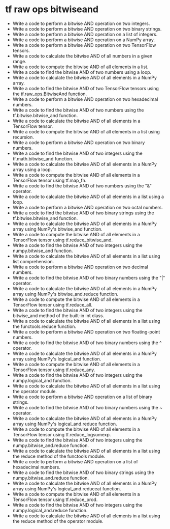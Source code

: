 # tf raw ops bitwiseand

- Write a code to perform a bitwise AND operation on two integers.
- Write a code to perform a bitwise AND operation on two binary strings.
- Write a code to perform a bitwise AND operation on a list of integers.
- Write a code to perform a bitwise AND operation on a NumPy array.
- Write a code to perform a bitwise AND operation on two TensorFlow tensors.
- Write a code to calculate the bitwise AND of all numbers in a given range.
- Write a code to compute the bitwise AND of all elements in a list.
- Write a code to find the bitwise AND of two numbers using a loop.
- Write a code to calculate the bitwise AND of all elements in a NumPy array.
- Write a code to find the bitwise AND of two TensorFlow tensors using the tf.raw_ops.BitwiseAnd function.
- Write a code to perform a bitwise AND operation on two hexadecimal numbers.
- Write a code to find the bitwise AND of two numbers using the tf.bitwise.bitwise_and function.
- Write a code to calculate the bitwise AND of all elements in a TensorFlow tensor.
- Write a code to compute the bitwise AND of all elements in a list using recursion.
- Write a code to perform a bitwise AND operation on two binary numbers.
- Write a code to find the bitwise AND of two integers using the tf.math.bitwise_and function.
- Write a code to calculate the bitwise AND of all elements in a NumPy array using a loop.
- Write a code to compute the bitwise AND of all elements in a TensorFlow tensor using tf.map_fn.
- Write a code to find the bitwise AND of two numbers using the "&" operator.
- Write a code to calculate the bitwise AND of all elements in a list using a loop.
- Write a code to perform a bitwise AND operation on two octal numbers.
- Write a code to find the bitwise AND of two binary strings using the tf.bitwise.bitwise_and function.
- Write a code to calculate the bitwise AND of all elements in a NumPy array using NumPy's bitwise_and function.
- Write a code to compute the bitwise AND of all elements in a TensorFlow tensor using tf.reduce_bitwise_and.
- Write a code to find the bitwise AND of two integers using the numpy.bitwise_and function.
- Write a code to calculate the bitwise AND of all elements in a list using list comprehension.
- Write a code to perform a bitwise AND operation on two decimal numbers.
- Write a code to find the bitwise AND of two binary numbers using the "|" operator.
- Write a code to calculate the bitwise AND of all elements in a NumPy array using NumPy's bitwise_and.reduce function.
- Write a code to compute the bitwise AND of all elements in a TensorFlow tensor using tf.reduce_all.
- Write a code to find the bitwise AND of two integers using the bitwise_and method of the built-in int class.
- Write a code to calculate the bitwise AND of all elements in a list using the functools.reduce function.
- Write a code to perform a bitwise AND operation on two floating-point numbers.
- Write a code to find the bitwise AND of two binary numbers using the ^ operator.
- Write a code to calculate the bitwise AND of all elements in a NumPy array using NumPy's logical_and function.
- Write a code to compute the bitwise AND of all elements in a TensorFlow tensor using tf.reduce_any.
- Write a code to find the bitwise AND of two integers using the numpy.logical_and function.
- Write a code to calculate the bitwise AND of all elements in a list using the operator module.
- Write a code to perform a bitwise AND operation on a list of binary strings.
- Write a code to find the bitwise AND of two binary numbers using the ~ operator.
- Write a code to calculate the bitwise AND of all elements in a NumPy array using NumPy's logical_and.reduce function.
- Write a code to compute the bitwise AND of all elements in a TensorFlow tensor using tf.reduce_logsumexp.
- Write a code to find the bitwise AND of two integers using the numpy.bitwise_and.reduce function.
- Write a code to calculate the bitwise AND of all elements in a list using the reduce method of the functools module.
- Write a code to perform a bitwise AND operation on a list of hexadecimal numbers.
- Write a code to find the bitwise AND of two binary strings using the numpy.bitwise_and.reduce function.
- Write a code to calculate the bitwise AND of all elements in a NumPy array using NumPy's logical_and.reduceat function.
- Write a code to compute the bitwise AND of all elements in a TensorFlow tensor using tf.reduce_prod.
- Write a code to find the bitwise AND of two integers using the numpy.logical_and.reduce function.
- Write a code to calculate the bitwise AND of all elements in a list using the reduce method of the operator module.